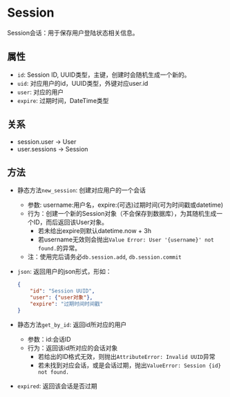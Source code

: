 # Session

Session会话：用于保存用户登陆状态相关信息。

## 属性

- `id`: Session ID, UUID类型，主键，创建时会随机生成一个新的。
- `uid`: 对应用户的id，UUID类型，外键对应user.id
- `user`: 对应的用户
- `expire`: 过期时间，DateTime类型

## 关系

- session.user -> User
- user.sessions -> Session

## 方法

- 静态方法`new_session`: 创建对应用户的一个会话
  - 参数: username:用户名，expire:(可选)过期时间(可为时间戳或datetime)
  - 行为：创建一个新的Session对象（不会保存到数据库），为其随机生成一个ID，而后返回该User对象。
    - 若未给出expire则默认datetime.now + 3h
    - 若username无效则会抛出`Value Error: User '{username}' not found.`的异常。
  - 注：使用完后请务必`db.session.add`, `db.session.commit`

- `json`: 返回用户的json形式，形如：

    ```json
    {
        "id": "Session UUID",
        "user": {"user对象"},
        "expire": "过期时间时间戳"
    }
    ```

- 静态方法`get_by_id`: 返回id所对应的用户
  - 参数：id:会话ID
  - 行为：返回该id所对应的会话对象
    - 若给出的ID格式无效，则抛出`AttributeError: Invalid UUID`异常
    - 若未找到对应会话，或是会话过期，抛出`ValueError: Session {id} not found.`

- `expired`: 返回该会话是否过期
